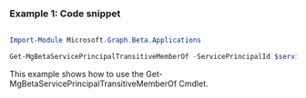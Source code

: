### Example 1: Code snippet

```powershell

Import-Module Microsoft.Graph.Beta.Applications

Get-MgBetaServicePrincipalTransitiveMemberOf -ServicePrincipalId $servicePrincipalId

```
This example shows how to use the Get-MgBetaServicePrincipalTransitiveMemberOf Cmdlet.

